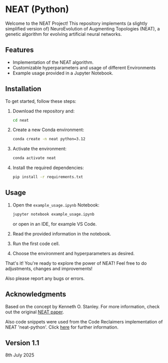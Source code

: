 # NEAT (Python)

Welcome to the NEAT Project! This repository implements (a slightly simplified version of) NeuroEvolution of Augmenting Topologies (NEAT), a genetic algorithm for evolving artificial neural networks.

## Features

- Implementation of the NEAT algorithm.
- Customizable hyperparameters and usage of different Environments
- Example usage provided in a Jupyter Notebook.

## Installation

To get started, follow these steps:

1. Download the repository and:
    ```bash 
    cd neat
    ```

2. Create a new Conda environment:
    ```bash
    conda create -n neat python=3.12
    ```

3. Activate the environment:
    ```bash
    conda activate neat
    ```

4. Install the required dependencies:
    ```bash
    pip install -r requirements.txt
    ```

## Usage

1. Open the `example_usage.ipynb` Notebook:
    ```bash
    jupyter notebook example_usage.ipynb
    ```
    or open in an IDE, for example VS Code.

2. Read the provided information in the notebook.

3. Run the first code cell.

4. Choose the environment and hyperparameters as desired.

That's it! You're ready to explore the power of NEAT! Feel free to do adjustments, changes and improvements!

Also please report any bugs or errors.

## Acknowledgments

Based on the concept by Kenneth O. Stanley. For more information, check out the original [NEAT paper](https://nn.cs.utexas.edu/downloads/papers/stanley.ec02.pdf).

Also code snippets were used from the Code Reclaimers implementation of NEAT 'neat-python'. Click [here](https://github.com/CodeReclaimers/neat-python) for further information.

## Version 1.1
8th July 2025